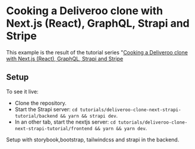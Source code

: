 # Cooking a Deliveroo clone with Next.js (React), GraphQL, Strapi and Stripe

This example is the result of the tutorial series "[Cooking a Deliveroo clone with Next.js (React), GraphQL, Strapi and Stripe](https://blog.strapi.io/strapi-next-setup/)

## Setup

To see it live:

- Clone the repository.
- Start the Strapi server: `cd tutorials/deliveroo-clone-next-strapi-tutorial/backend && yarn && strapi dev`.
- In an other tab, start the nextjs server: `cd tutorials/deliveroo-clone-next-strapi-tutorial/frontend && yarn && yarn dev`.


Setup with storybook,bootstrap, tailwindcss and strapi in the backend. 



